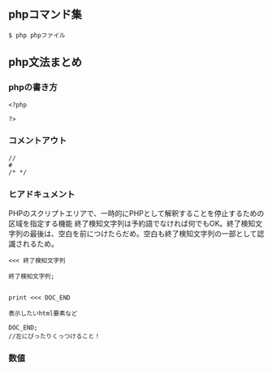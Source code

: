 ## phpコマンド集

```
$ php phpファイル
```

## php文法まとめ

### phpの書き方
```
<?php

?>
```

### コメントアウト
```
//
#
/* */
```

### ヒアドキュメント
PHPのスクリプトエリアで、一時的にPHPとして解釈することを停止するための区域を指定する機能
終了検知文字列は予約語でなければ何でもOK。終了検知文字列の最後は、空白を前につけたらだめ。空白も終了検知文字列の一部として認識されるため。
```
<<< 終了検知文字列

終了検知文字列;


print <<< DOC_END

表示したいhtml要素など

DOC_END;
//左にぴったりくっつけること！
```

### 数値
```

```

### 
```

```

### 
```

```

### 
```

```

### 
```

```

### 
```

```

### 
```

```
